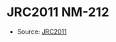 <a name="material" />

# JRC2011 NM-212
<script type="application/ld+json">
  {
    "@context": "https://schema.org/",
    "@type": "ChemicalSubstance",
    "http://purl.org/dc/terms/conformsTo":
      {
        "@type": "CreativeWork",
        "@id": "https://bioschemas.org/profiles/ChemicalSubstance/0.4-RELEASE/"
      },
    "@id": "https://egonw.github.io/nanowiki/nanowiki354.html#material",
    "name": "JRC2011 NM-212",
    "sameAs": "http://127.0.0.1/mediawiki/index.php/Special:URIResolver/JRC2011_NM-2D212"
  }
</script>


* Source: [JRC2011](JRC2011.md)

